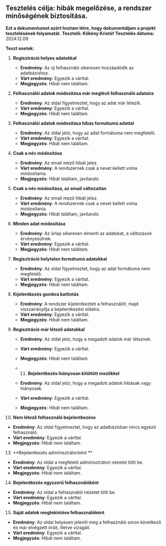 ## Tesztelés célja: hibák megelőzése, a rendszer minőségének biztosítása.
**Ezt a dokumentumot azért hoztam létre, hogy dokumentáljam a projekt tesztelésének folyamatát.**
**Tesztelő: Kökény Kristóf**
**Tesztelés dátuma:** 2024.12.09


**Teszt esetek:**



1. **Regisztráció helyes adatokkal**  
   - **Eredmény**: Az új felhasználó sikeresen hozzáadódik az adatbázishoz.  
   - **Várt eredmény**: Egyezik a várttal.  
   - **Megjegyzés**: Hibát nem találtam.  

2. **Felhasználói adatok módosítása már meglévő felhasználó adataira**  
   - **Eredmény**: Az oldal figyelmeztet, hogy az adat már létezik.  
   - **Várt eredmény**: Egyezik a várttal.  
   - **Megjegyzés**: Hibát nem találtam.  

3. **Felhasználói adatok módosítása hibás formátumú adattal**  
   - **Eredmény**: Az oldal jelzi, hogy az adat formátuma nem megfelelő.  
   - **Várt eredmény**: Egyezik a várttal.  
   - **Megjegyzés**: Hibát nem találtam.  

4. **Csak a név módosítása**  
   - **Eredmény**: Az email mező hibát jelez.  
   - **Várt eredmény**: A rendszernek csak a nevet kellett volna módosítania.  
   - **Megjegyzés**: Hibát találtam, javítandó.  

5. **Csak a név módosítása, az email változatlan**  
   - **Eredmény**: Az email mező hibát jelez.  
   - **Várt eredmény**: A rendszernek csak a nevet kellett volna módosítania.  
   - **Megjegyzés**: Hibát találtam, javítandó.  

6. **Minden adat módosítása**  
   - **Eredmény**: Az űrlap sikeresen elmenti az adatokat, a változások érvényesülnek.  
   - **Várt eredmény**: Egyezik a várttal.  
   - **Megjegyzés**: Hibát nem találtam.  

7. **Regisztráció helytelen formátumú adatokkal**  
   - **Eredmény**: Az oldal figyelmeztet, hogy az adat formátuma nem megfelelő.  
   - **Várt eredmény**: Egyezik a várttal.  
   - **Megjegyzés**: Hibát nem találtam.  

8. **Kijelentkezés gombra kattintás**  
   - **Eredmény**: A rendszer kijelentkezteti a felhasználót, majd visszairányítja a bejelentkezési oldalra.  
   - **Várt eredmény**: Egyezik a várttal.  
   - **Megjegyzés**: Hibát nem találtam.  

9. **Regisztráció már létező adatokkal**  
   - **Eredmény**: Az oldal jelzi, hogy a megadott adatok már léteznek.  
   - **Várt eredmény**: Egyezik a várttal.  
   - **Megjegyzés**: Hibát nem találtam.
  
   - 11. **Bejelentkezés hiányosan kitöltött mezőkkel**  
   - **Eredmény**: Az oldal jelzi, hogy a megadott adatok hibásak vagy hiányosak.  
   - **Várt eredmény**: Egyezik a várttal.  
   - **Megjegyzés**: Hibát nem találtam.  

12. **Nem létező felhasználó bejelentkezése**  
   - **Eredmény**: Az oldal figyelmeztet, hogy az adatbázisban nincs egyező felhasználó.  
   - **Várt eredmény**: Egyezik a várttal.  
   - **Megjegyzés**: Hibát nem találtam.  

13. **Bejelentkezés adminisztrátorként **  
   - **Eredmény**: Az oldal a megfelelő adminisztrátori nézetet tölti be.  
   - **Várt eredmény**: Egyezik a várttal.  
   - **Megjegyzés**: Hibát nem találtam.  

14. **Bejelentkezés egyszerű felhasználóként**  
   - **Eredmény**: Az oldal a felhasználói nézetet tölti be.  
   - **Várt eredmény**: Egyezik a várttal.  
   - **Megjegyzés**: Hibát nem találtam.  

15. **Saját adatok megtekintése felhasználóként**  
   - **Eredmény**: Az oldal helyesen jeleníti meg a felhasználó soron következő és már elvégzett óráit, illetve vizsgáit.  
   - **Várt eredmény**: Egyezik a várttal.  
   - **Megjegyzés**: Hibát nem találtam.  
